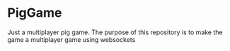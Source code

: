 # PigGame
Just a multiplayer pig game.
The purpose of this repository is to make the game a multiplayer game using websockets
